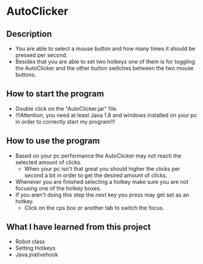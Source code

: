 # AutoClicker

## Description

- You are able to select a mouse button and how many times it should be pressed per second.
- Besides that you are able to set two hotkeys one of them is for toggling the AutoClicker and the other button switches between the two mouse buttons.

## How to start the program

- Double click on the "AutoClicker.jar" file.
- !!!Attention, you need at least Java 1.8 and windows installed on your pc in order to correctly start my program!!!

## How to use the program

- Based on your pc performance the AutoClicker may not reach the selected amount of clicks.
  - When your pc isn't that great you should higher the clicks per second a bit in order to get the desired amount of clicks.
- Whenever you are finished selecting a hotkey make sure you are not focusing one of the hotkey boxes.
- If you aren't doing this step the next key you press may get set as an hotkey.
  - Click on the cps box or another tab to switch the focus.

## What I have learned from this project

- Robot class
- Setting Hotkeys
- Java.jnativehook
